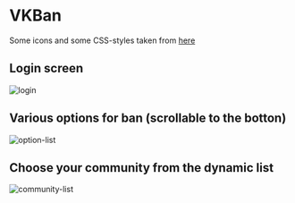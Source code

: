 # VKBan

Some icons and some CSS-styles taken from [here](https://github.com/horst3180/arc-theme)

## Login screen
![login](http://i.imgur.com/cnGuVIk.png)
## Various options for ban (scrollable to the botton)
![option-list](http://i.imgur.com/acH53g4.png)
## Choose your community from the dynamic list
![community-list](http://i.imgur.com/d8tkhM7.png)
